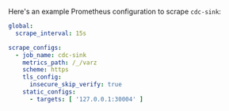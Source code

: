 Here's an example Prometheus configuration to scrape `cdc-sink`:

```yaml
global:
  scrape_interval: 15s

scrape_configs:
  - job_name: cdc-sink
    metrics_path: /_/varz
    scheme: https
    tls_config:
      insecure_skip_verify: true
    static_configs:
      - targets: [ '127.0.0.1:30004' ]
```
